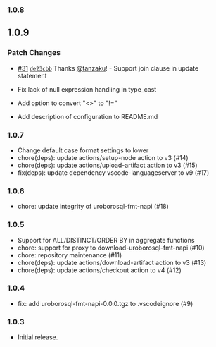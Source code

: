 ### 1.0.8

## 1.0.9

### Patch Changes

- [#31](https://github.com/future-architect/vscode-uroborosql-fmt/pull/31) [`de23cbb`](https://github.com/future-architect/vscode-uroborosql-fmt/commit/de23cbbeda809ad582014cfa8c0bbaded391aaf8) Thanks [@tanzaku](https://github.com/tanzaku)! - Support join clause in update statement

- Fix lack of null expression handling in type_cast
- Add option to convert "<>" to "!="
- Add description of configuration to README.md

### 1.0.7

- Change default case format settings to lower
- chore(deps): update actions/setup-node action to v3 (#14)
- chore(deps): update actions/upload-artifact action to v3 (#15)
- fix(deps): update dependency vscode-languageserver to v9 (#17)

### 1.0.6

- chore: update integrity of uroborosql-fmt-napi (#18)

### 1.0.5

- Support for ALL/DISTINCT/ORDER BY in aggregate functions
- chore: support for proxy to download-uroborosql-fmt-napi (#10)
- chore: repository maintenance (#11)
- chore(deps): update actions/download-artifact action to v3 (#13)
- chore(deps): update actions/checkout action to v4 (#12)

### 1.0.4

- fix: add uroborosql-fmt-napi-0.0.0.tgz to .vscodeignore (#9)

### 1.0.3

- Initial release.
